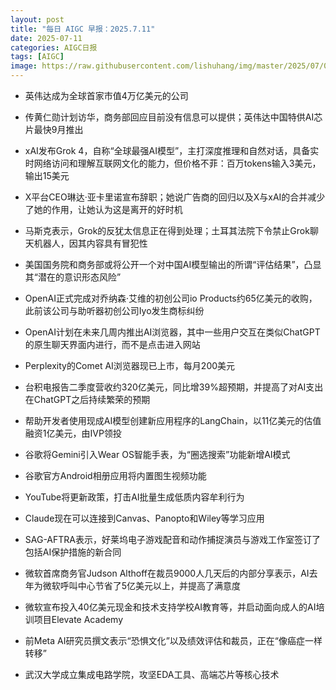 ```yaml
---
layout: post
title: "每日 AIGC 早报：2025.7.11"
date: 2025-07-11
categories: AIGC日报
tags: [AIGC]
image: https://raw.githubusercontent.com/lishuhang/img/master/2025/07/0711-d.jpg
---
```


- 英伟达成为全球首家市值4万亿美元的公司

- 传黄仁勋计划访华，商务部回应目前没有信息可以提供；英伟达中国特供AI芯片最快9月推出

- xAI发布Grok 4，自称“全球最强AI模型”，主打深度推理和自然对话，具备实时网络访问和理解互联网文化的能力，但价格不菲：百万tokens输入3美元，输出15美元

- X平台CEO琳达·亚卡里诺宣布辞职；她说广告商的回归以及X与xAI的合并减少了她的作用，让她认为这是离开的好时机

- 马斯克表示，Grok的反犹太信息正在得到处理；土耳其法院下令禁止Grok聊天机器人，因其内容具有冒犯性

- 美国国务院和商务部或将公开一个对中国AI模型输出的所谓“评估结果”，凸显其“潜在的意识形态风险”

- OpenAI正式完成对乔纳森·艾维的初创公司io Products约65亿美元的收购，此前该公司与助听器初创公司Iyo发生商标纠纷

- OpenAI计划在未来几周内推出AI浏览器，其中一些用户交互在类似ChatGPT的原生聊天界面内进行，而不是点击进入网站

- Perplexity的Comet AI浏览器现已上市，每月200美元

- 台积电报告二季度营收约320亿美元，同比增39%超预期，并提高了对AI支出在ChatGPT之后持续繁荣的预期

- 帮助开发者使用现成AI模型创建新应用程序的LangChain，以11亿美元的估值融资1亿美元，由IVP领投

- 谷歌将Gemini引入Wear OS智能手表，为“圈选搜索”功能新增AI模式

- 谷歌官方Android相册应用将内置图生视频功能

- YouTube将更新政策，打击AI批量生成低质内容牟利行为

- Claude现在可以连接到Canvas、Panopto和Wiley等学习应用

- SAG-AFTRA表示，好莱坞电子游戏配音和动作捕捉演员与游戏工作室签订了包括AI保护措施的新合同

- 微软首席商务官Judson Althoff在裁员9000人几天后的内部分享表示，AI去年为微软呼叫中心节省了5亿美元以上，并提高了满意度

- 微软宣布投入40亿美元现金和技术支持学校AI教育等，并启动面向成人的AI培训项目Elevate Academy

- 前Meta AI研究员撰文表示“恐惧文化”以及绩效评估和裁员，正在“像癌症一样转移”

- 武汉大学成立集成电路学院，攻坚EDA工具、高端芯片等核心技术